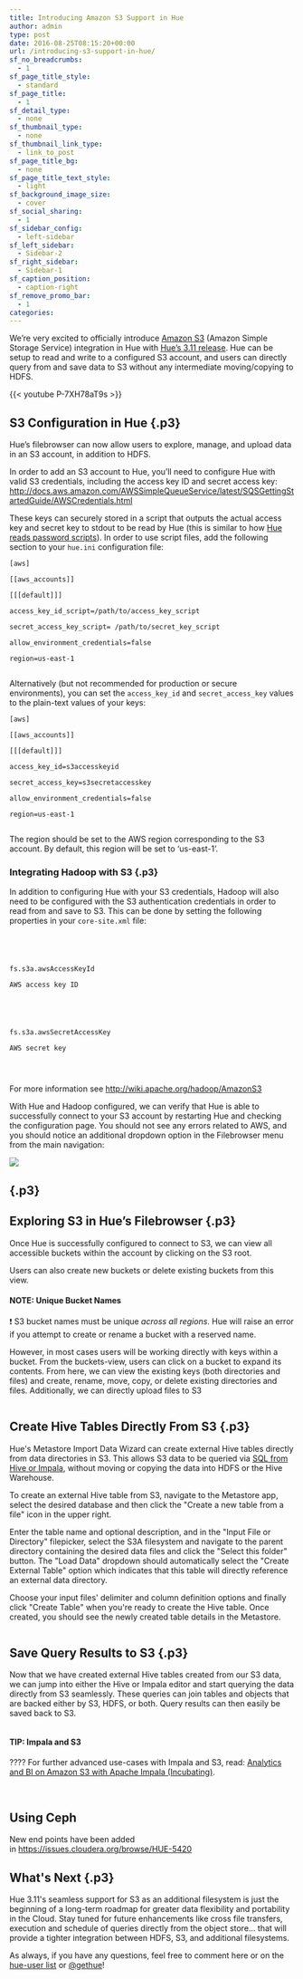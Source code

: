 ```yaml
---
title: Introducing Amazon S3 Support in Hue
author: admin
type: post
date: 2016-08-25T08:15:20+00:00
url: /introducing-s3-support-in-hue/
sf_no_breadcrumbs:
  - 1
sf_page_title_style:
  - standard
sf_page_title:
  - 1
sf_detail_type:
  - none
sf_thumbnail_type:
  - none
sf_thumbnail_link_type:
  - link_to_post
sf_page_title_bg:
  - none
sf_page_title_text_style:
  - light
sf_background_image_size:
  - cover
sf_social_sharing:
  - 1
sf_sidebar_config:
  - left-sidebar
sf_left_sidebar:
  - Sidebar-2
sf_right_sidebar:
  - Sidebar-1
sf_caption_position:
  - caption-right
sf_remove_promo_bar:
  - 1
categories:
---
```


<p class="p1">
  We’re very excited to officially introduce <a href="https://aws.amazon.com/s3/">Amazon S3</a> (Amazon Simple Storage Service) integration in Hue with <a href="https://gethue.com/hue-3-11-with-its-new-s3-browser-and-sql-autocomplete-is-out/">Hue’s 3.11 release</a>. Hue can be setup to read and write to a configured S3 account, and users can directly query from and save data to S3 without any intermediate moving/copying to HDFS.
</p>

{{< youtube P-7XH78aT9s >}}

## S3 Configuration in Hue {.p3}

<p class="p1">
  Hue’s filebrowser can now allow users to explore, manage, and upload data in an S3 account, in addition to HDFS.
</p>

<p class="p1">
  In order to add an S3 account to Hue, you’ll need to configure Hue with valid S3 credentials, including the access key ID and secret access key: <a href="http://docs.aws.amazon.com/AWSSimpleQueueService/latest/SQSGettingStartedGuide/AWSCredentials.html"><span class="s1">http://docs.aws.amazon.com/AWSSimpleQueueService/latest/SQSGettingStartedGuide/AWSCredentials.html</span></a>
</p>

<p class="p1">
  These keys can securely stored in a script that outputs the actual access key and secret key to stdout to be read by Hue (this is similar to how <a href="https://gethue.com/storing-passwords-in-script-rather-than-hue-ini-files/">Hue reads password scripts</a>). In order to use script files, add the following section to your <code>hue.ini</code> configuration file:
</p>

<pre><code class="bash">[aws]

[[aws_accounts]]

[[[default]]]

access_key_id_script=/path/to/access_key_script

secret_access_key_script= /path/to/secret_key_script

allow_environment_credentials=false

region=us-east-1

</code></pre>

<p class="p1">
  Alternatively (but not recommended for production or secure environments), you can set the <code>access_key_id</code> and <code>secret_access_key</code> values to the plain-text values of your keys:
</p>

<pre><code class="bash">[aws]

[[aws_accounts]]

[[[default]]]

access_key_id=s3accesskeyid

secret_access_key=s3secretaccesskey

allow_environment_credentials=false

region=us-east-1

</code></pre>

<p class="p1">
  The region should be set to the AWS region corresponding to the S3 account. By default, this region will be set to ‘us-east-1’.
</p>

### Integrating Hadoop with S3 {.p3}

<p class="p1">
  In addition to configuring Hue with your S3 credentials, Hadoop will also need to be configured with the S3 authentication credentials in order to read from and save to S3. This can be done by setting the following properties in your <code>core-site.xml</code> file:
</p>

<pre><code class="xml">

<property>

<name>fs.s3a.awsAccessKeyId</name>

<value>AWS access key ID</value>

</property/>

<property>

<name>fs.s3a.awsSecretAccessKey</name>

<value>AWS secret key</value>

</property/>

</code></pre>

<p class="p4">
  <span class="s2">For more information see <a href="http://wiki.apache.org/hadoop/AmazonS3"><span class="s1">http://wiki.apache.org/hadoop/AmazonS3</span></a></span>
</p>

<p class="p1">
  With Hue and Hadoop configured, we can verify that Hue is able to successfully connect to your S3 account by restarting Hue and checking the configuration page. You should not see any errors related to AWS, and you should notice an additional dropdown option in the Filebrowser menu from the main navigation:
</p>

[<img src="https://cdn.gethue.com/uploads/2016/08/s3_configuration-1024x559.png"  />][1]

## {.p3}

## Exploring S3 in Hue’s Filebrowser {.p3}

<p class="p1">
  Once Hue is successfully configured to connect to S3, we can view all accessible buckets within the account by clicking on the S3 root.
</p>

<p class="p1">
  Users can also create new buckets or delete existing buckets from this view.
</p>

#### NOTE: Unique Bucket Names

❗️ S3 bucket names must be unique _across all regions_. Hue will raise an error if you attempt to create or rename a bucket with a reserved name.

<p class="p1">
  However, in most cases users will be working directly with keys within a bucket. From the buckets-view, users can click on a bucket to expand its contents. From here, we can view the existing keys (both directories and files) and create, rename, move, copy, or delete existing directories and files. Additionally, we can directly upload files to S3
</p>

<img data-gifffer="https://cdn.gethue.com/uploads/2016/08/s3_filebrowser.gif"  />

## Create Hive Tables Directly From S3 {.p3}

Hue's Metastore Import Data Wizard can create external Hive tables directly from data directories in S3. This allows S3 data to be queried via [SQL from Hive or Impala][2], without moving or copying the data into HDFS or the Hive Warehouse.

To create an external Hive table from S3, navigate to the Metastore app, select the desired database and then click the "Create a new table from a file" icon in the upper right.

Enter the table name and optional description, and in the "Input File or Directory" filepicker, select the S3A filesystem and navigate to the parent directory containing the desired data files and click the "Select this folder" button. The "Load Data" dropdown should automatically select the "Create External Table" option which indicates that this table will directly reference an external data directory.

Choose your input files' delimiter and column definition options and finally click "Create Table" when you're ready to create the Hive table. Once created, you should see the newly created table details in the Metastore.

<img data-gifffer="https://cdn.gethue.com/uploads/2016/08/s3_metastore.gif"  />

## Save Query Results to S3 {.p3}

Now that we have created external Hive tables created from our S3 data, we can jump into either the Hive or Impala editor and start querying the data directly from S3 seamlessly. These queries can join tables and objects that are backed either by S3, HDFS, or both. Query results can then easily be saved back to S3.

<img data-gifffer="https://cdn.gethue.com/uploads/2016/08/s3_query_and_save.gif"  />

#### TIP: Impala and S3

???? For further advanced use-cases with Impala and S3, read: [Analytics and BI on Amazon S3 with Apache Impala (Incubating)][3].

&nbsp;

## Using Ceph

New end points have been added in <https://issues.cloudera.org/browse/HUE-5420>

## What's Next {.p3}

Hue 3.11's seamless support for S3 as an additional filesystem is just the beginning of a long-term roadmap for greater data flexibility and portability in the Cloud. Stay tuned for future enhancements like cross file transfers, execution and schedule of queries directly from the object store... that will provide a tighter integration between HDFS, S3, and additional filesystems.

As always, if you have any questions, feel free to comment here or on the [hue-user list][4] or [@gethue][5]!

[1]: https://cdn.gethue.com/uploads/2016/08/s3_configuration.png
[2]: https://gethue.com/sql-editor/
[3]: http://blog.cloudera.com/blog/2016/08/analytics-and-bi-on-amazon-s3-with-apache-impala-incubating/
[4]: http://groups.google.com/a/cloudera.org/group/hue-user
[5]: https://twitter.com/gethue

